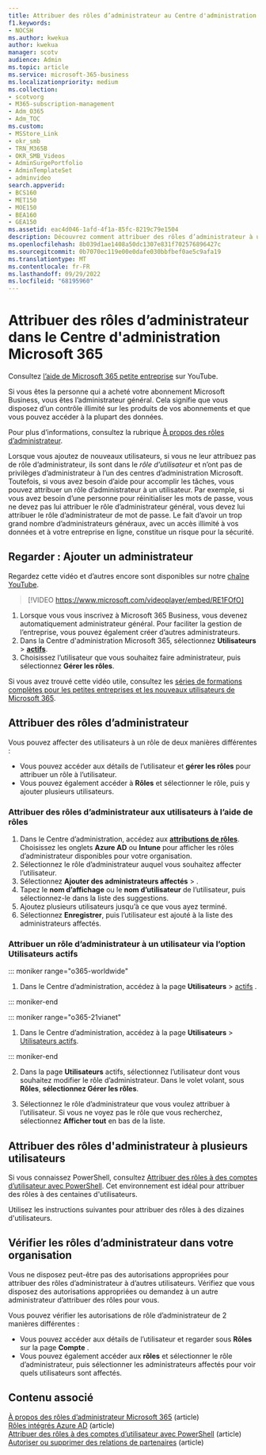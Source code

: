 ```yaml
---
title: Attribuer des rôles d’administrateur au Centre d'administration Microsoft 365
f1.keywords:
- NOCSH
ms.author: kwekua
author: kwekua
manager: scotv
audience: Admin
ms.topic: article
ms.service: microsoft-365-business
ms.localizationpriority: medium
ms.collection:
- scotvorg
- M365-subscription-management
- Adm_O365
- Adm_TOC
ms.custom:
- MSStore_Link
- okr_smb
- TRN_M365B
- OKR_SMB_Videos
- AdminSurgePortfolio
- AdminTemplateSet
- adminvideo
search.appverid:
- BCS160
- MET150
- MOE150
- BEA160
- GEA150
ms.assetid: eac4d046-1afd-4f1a-85fc-8219c79e1504
description: Découvrez comment attribuer des rôles d’administrateur à un utilisateur ou à plusieurs utilisateurs de votre entreprise afin qu’ils puissent effectuer des tâches spécifiques dans le Centre d’administration.
ms.openlocfilehash: 8b039d1ae1408a50dc1307e831f702576896427c
ms.sourcegitcommit: 0b7070ec119e00e0dafe030bbfbef0ae5c9afa19
ms.translationtype: MT
ms.contentlocale: fr-FR
ms.lasthandoff: 09/29/2022
ms.locfileid: "68195960"
---
```

# <a name="assign-admin-roles-in-the-microsoft-365-admin-center"></a>Attribuer des rôles d’administrateur dans le Centre d'administration Microsoft 365

Consultez [l’aide de Microsoft 365 petite entreprise](https://go.microsoft.com/fwlink/?linkid=2197659) sur YouTube.

Si vous êtes la personne qui a acheté votre abonnement Microsoft Business, vous êtes l’administrateur général. Cela signifie que vous disposez d’un contrôle illimité sur les produits de vos abonnements et que vous pouvez accéder à la plupart des données.

Pour plus d’informations, consultez la rubrique [À propos des rôles d’administrateur](about-admin-roles.md).

Lorsque vous ajoutez de nouveaux utilisateurs, si vous ne leur attribuez pas de rôle d’administrateur, ils sont dans le *rôle d’utilisateur* et n’ont pas de privilèges d’administrateur à l’un des centres d’administration Microsoft. Toutefois, si vous avez besoin d’aide pour accomplir les tâches, vous pouvez attribuer un rôle d’administrateur à un utilisateur. Par exemple, si vous avez besoin d’une personne pour réinitialiser les mots de passe, vous ne devez pas lui attribuer le rôle d’administrateur général, vous devez lui attribuer le rôle d’administrateur de mot de passe. Le fait d’avoir un trop grand nombre d’administrateurs généraux, avec un accès illimité à vos données et à votre entreprise en ligne, constitue un risque pour la sécurité.

## <a name="watch-add-an-admin"></a>Regarder : Ajouter un administrateur

Regardez cette vidéo et d’autres encore sont disponibles sur notre [chaîne YouTube](https://go.microsoft.com/fwlink/?linkid=2198030).

> [!VIDEO https://www.microsoft.com/videoplayer/embed/RE1FOfO] 

1. Lorsque vous vous inscrivez à Microsoft 365 Business, vous devenez automatiquement administrateur général. Pour faciliter la gestion de l’entreprise, vous pouvez également créer d’autres administrateurs. 
1. Dans la Centre d'administration Microsoft 365, sélectionnez **Utilisateurs** > <a href="https://go.microsoft.com/fwlink/p/?linkid=834822" target="_blank">**actifs**</a>.
1. Choisissez l’utilisateur que vous souhaitez faire administrateur, puis sélectionnez **Gérer les rôles**.

Si vous avez trouvé cette vidéo utile, consultez les [séries de formations complètes pour les petites entreprises et les nouveaux utilisateurs de Microsoft 365](../../business-video/index.yml).

## <a name="assign-admin-roles"></a>Attribuer des rôles d’administrateur 

Vous pouvez affecter des utilisateurs à un rôle de deux manières différentes :

- Vous pouvez accéder aux détails de l’utilisateur et **gérer les rôles** pour attribuer un rôle à l’utilisateur.
- Vous pouvez également accéder à **Rôles** et sélectionner le rôle, puis y ajouter plusieurs utilisateurs.

### <a name="assign-admin-roles-to-users-using-roles"></a>Attribuer des rôles d’administrateur aux utilisateurs à l’aide de rôles

1. Dans le Centre d’administration, accédez aux <a href="https://go.microsoft.com/fwlink/p/?linkid=2097861" target="_blank">**attributions de rôles**</a>. Choisissez les onglets **Azure AD** ou **Intune** pour afficher les rôles d’administrateur disponibles pour votre organisation.
2. Sélectionnez le rôle d’administrateur auquel vous souhaitez affecter l’utilisateur.
3. Sélectionnez **Ajouter des administrateurs affectés** > .
4. Tapez le **nom d’affichage** ou le **nom d’utilisateur** de l’utilisateur, puis sélectionnez-le dans la liste des suggestions.
5. Ajoutez plusieurs utilisateurs jusqu’à ce que vous ayez terminé.
6. Sélectionnez **Enregistrer**, puis l’utilisateur est ajouté à la liste des administrateurs affectés.

### <a name="assign-a-user-to-an-admin-role-from-active-users"></a>Attribuer un rôle d’administrateur à un utilisateur via l’option Utilisateurs actifs

::: moniker range="o365-worldwide"

1. Dans le Centre d’administration, accédez à la page **Utilisateurs** > [actifs](https://go.microsoft.com/fwlink/p/?linkid=834822) .

::: moniker-end

::: moniker range="o365-21vianet"

1. Dans le Centre d’administration, accédez à la page **Utilisateurs** > <a href="https://go.microsoft.com/fwlink/p/?linkid=850628" target="_blank">Utilisateurs actifs</a>.

::: moniker-end

2. Dans la page **Utilisateurs** actifs, sélectionnez l’utilisateur dont vous souhaitez modifier le rôle d’administrateur. Dans le volet volant, sous **Rôles**, **sélectionnez Gérer les rôles**.

3. Sélectionnez le rôle d’administrateur que vous voulez attribuer à l’utilisateur. Si vous ne voyez pas le rôle que vous recherchez, sélectionnez **Afficher tout** en bas de la liste.

## <a name="assign-admin-roles-to-multiple-users"></a>Attribuer des rôles d'administrateur à plusieurs utilisateurs

Si vous connaissez PowerShell, consultez [Attribuer des rôles à des comptes d’utilisateur avec PowerShell](../../enterprise/assign-roles-to-user-accounts-with-microsoft-365-powershell.md). Cet environnement est idéal pour attribuer des rôles à des centaines d'utilisateurs.
  
Utilisez les instructions suivantes pour attribuer des rôles à des dizaines d'utilisateurs.

## <a name="check-admin-roles-in-your-organization"></a>Vérifier les rôles d’administrateur dans votre organisation

Vous ne disposez peut-être pas des autorisations appropriées pour attribuer des rôles d’administrateur à d’autres utilisateurs. Vérifiez que vous disposez des autorisations appropriées ou demandez à un autre administrateur d’attribuer des rôles pour vous.

Vous pouvez vérifier les autorisations de rôle d’administrateur de 2 manières différentes :

- Vous pouvez accéder aux détails de l’utilisateur et regarder sous **Rôles** sur la page **Compte** .
- Vous pouvez également accéder aux **rôles** et sélectionner le rôle d’administrateur, puis sélectionner les administrateurs affectés pour voir quels utilisateurs sont affectés.

## <a name="related-content"></a>Contenu associé

[À propos des rôles d’administrateur Microsoft 365](about-admin-roles.md) (article)\
[Rôles intégrés Azure AD](/azure/active-directory/roles/permissions-reference) (article)\
[Attribuer des rôles à des comptes d’utilisateur avec PowerShell](../../enterprise/assign-roles-to-user-accounts-with-microsoft-365-powershell.md) (article)\
[Autoriser ou supprimer des relations de partenaires](../misc/add-partner.md) (article)